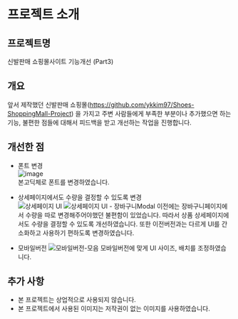 # 프로젝트 소개

## 프로젝트명
신발판매 쇼핑몰사이트 기능개선 (Part3)

## 개요
앞서 제작했던 신발판매 쇼핑몰(https://github.com/ykkim97/Shoes-ShoppingMall-Project) 을 가지고 주변 사람들에게 부족한 부분이나 추가했으면 하는 기능, 불편한 점들에 대해서 피드백을 받고 개선하는 작업을 진행합니다.

## 개선한 점
- 폰트 변경  
![image](https://user-images.githubusercontent.com/17917009/174817209-71bac830-7f92-49f8-922e-53cd1f3af854.png)  
본고딕체로 폰트를 변경하였습니다.

- 상세페이지에서도 수량을 결정할 수 있도록 변경  
![상세페이지 UI](https://user-images.githubusercontent.com/17917009/177342317-b389a354-d2df-4322-8850-06390114c061.JPG)
![상세페이지 UI - 장바구니Modal](https://user-images.githubusercontent.com/17917009/177342818-2e5dc021-d950-4be4-8594-a84807ac64eb.JPG)
이전에는 장바구니페이지에서 수량을 따로 변경해주어야했던 불편함이 있었습니다. 따라서 상품 상세페이지에서도 수량을 결정할 수 있도록 개선하였습니다.
또한 이전버전과는 다르게 UI를 간소화하고 사용하기 편하도록 변경하였습니다.

- 모바일버전
![모바일버전-모음](https://user-images.githubusercontent.com/17917009/177345352-f6d37450-7546-4fec-8cbc-9dfb564b5384.JPG)
모바일버전에 맞게 UI 사이즈, 배치를 조정하였습니다.

## 추가 사항
- 본 프로젝트는 상업적으로 사용되지 않습니다.
- 본 프로젝트에서 사용된 이미지는 저작권이 없는 이미지를 사용하였습니다.
